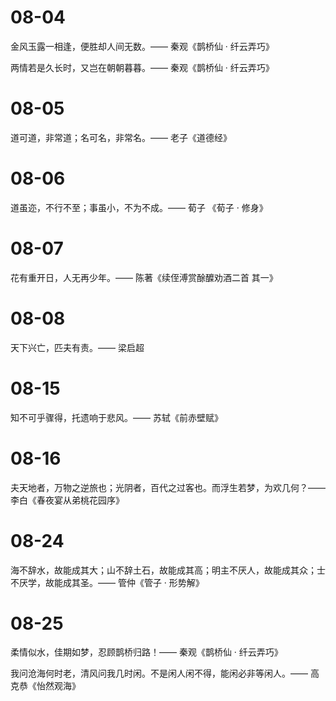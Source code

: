# 08-04

金风玉露一相逢，便胜却人间无数。—— 秦观《鹊桥仙 · 纤云弄巧》

两情若是久长时，又岂在朝朝暮暮。—— 秦观《鹊桥仙 · 纤云弄巧》

# 08-05

道可道，非常道；名可名，非常名。—— 老子《道德经》

# 08-06

道虽迩，不行不至；事虽小，不为不成。—— 荀子 《荀子 · 修身》

# 08-07

花有重开日，人无再少年。—— 陈著《续侄溥赏酴醾劝酒二首 其一》

# 08-08

天下兴亡，匹夫有责。—— 梁启超

# 08-15

知不可乎骤得，托遗响于悲风。—— 苏轼《前赤壁赋》

# 08-16

夫天地者，万物之逆旅也；光阴者，百代之过客也。而浮生若梦，为欢几何？—— 李白《春夜宴从弟桃花园序》

# 08-24

海不辞水，故能成其大；山不辞土石，故能成其高；明主不厌人，故能成其众；士不厌学，故能成其圣。—— 管仲《管子 · 形势解》

# 08-25

柔情似水，佳期如梦，忍顾鹊桥归路！—— 秦观《鹊桥仙 · 纤云弄巧》

我问沧海何时老，清风问我几时闲。不是闲人闲不得，能闲必非等闲人。—— 高克恭《怡然观海》

